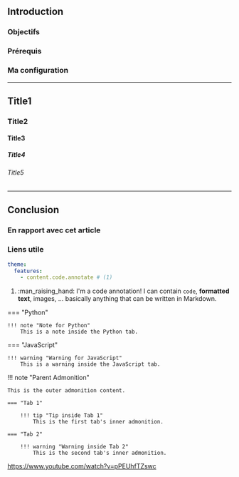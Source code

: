 
## Introduction

### Objectifs

### Prérequis

### Ma configuration

---

## Title1

### Title2

#### Title3

##### Title4

###### Title5

---

## Conclusion

### En rapport avec cet article

### Liens utile

``` yaml
theme:
  features:
    - content.code.annotate # (1)
```

1.  :man_raising_hand: I'm a code annotation! I can contain `code`, __formatted
    text__, images, ... basically anything that can be written in Markdown.


=== "Python"

    !!! note "Note for Python"
        This is a note inside the Python tab.

=== "JavaScript"

    !!! warning "Warning for JavaScript"
        This is a warning inside the JavaScript tab.

!!! note "Parent Admonition"

    This is the outer admonition content.

    === "Tab 1"

        !!! tip "Tip inside Tab 1"
            This is the first tab's inner admonition.

    === "Tab 2"

        !!! warning "Warning inside Tab 2"
            This is the second tab's inner admonition.



https://www.youtube.com/watch?v=pPEUhfTZswc